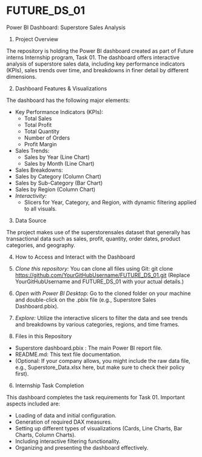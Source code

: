 # FUTURE_DS_01 
Power BI Dashboard: Superstore Sales Analysis

 1. Project Overview

The repository is holding the Power BI dashboard created as part of Future interns Internship program, Task 01. The dashboard offers interactive analysis of superstore sales data, including key performance indicators (KPIs), sales trends over time, and breakdowns in finer detail by different dimensions.

 2. Dashboard Features & Visualizations

The dashboard has the following major elements:

* Key Performance Indicators (KPIs):
    * Total Sales
    * Total Profit
    * Total Quantity
    * Number of Orders
    * Profit Margin
* Sales Trends:
    * Sales by Year (Line Chart)
    * Sales by Month (Line Chart)
* Sales Breakdowns:
* Sales by Category (Column Chart)
* Sales by Sub-Category (Bar Chart)
* Sales by Region (Column Chart)
* *Interactivity:*
    * Slicers for Year, Category, and Region, with dynamic filtering applied to all visuals. 

 3. Data Source

The project makes use of the superstorensales dataset that generally has transactional data such as sales, profit, quantity, order dates, product categories, and geography. 

 4. How to Access and Interact with the Dashboard

1.  *Clone this repository:* You can clone all files using Git:
    git clone https://github.com/YourGitHubUsername/FUTURE_DS_01.git
    (Replace YourGitHubUsername and FUTURE_DS_01 with your actual details.)
2.  *Open with Power BI Desktop:* Go to the cloned folder on your machine and double-click on the .pbix file (e.g., Superstore Sales Dashboard.pbix).
3.  *Explore:* Utilize the interactive slicers to filter the data and see trends and breakdowns by various categories, regions, and time frames.

 5. Files in this Repository

* Superstore dashboard.pbix : The main Power BI report file.
* README.md: This text file documentation.
* (Optional: If your company allows, you might include the raw data file, e.g., Superstore_Data.xlsx here, but make sure to check their policy first).

 6. Internship Task Completion

This dashboard completes the task requirements for Task 01. Important aspects included are:
* Loading of data and initial configuration.
* Generation of required DAX measures.
* Setting up different types of visualizations (Cards, Line Charts, Bar Charts, Column Charts).
* Including interactive filtering functionality.
* Organizing and presenting the dashboard effectively.


